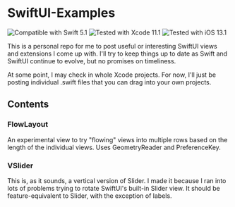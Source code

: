 # SwiftUI-Examples
![Compatible with Swift 5.1][swift-version]
![Tested with Xcode 11.1][xcode-version]
![Tested with iOS 13.1][ios-version]

This is a personal repo for me to post useful or interesting SwiftUI views and extensions I come up with. I'll try to keep things up to date as Swift and SwiftUI continue to evolve, but no promises on timeliness.

At some point, I may check in whole Xcode projects. For now, I'll just be posting individual .swift files that you can drag into your own projects.

## Contents

### FlowLayout

An experimental view to try "flowing" views into multiple rows based on the length of the individual views. Uses GeometryReader and PreferenceKey.

### VSlider

This is, as it sounds, a vertical version of Slider. I made it because I ran into lots of problems trying to rotate SwiftUI's built-in Slider view. It should be feature-equivalent to Slider, with the exception of labels.

[swift-version]: https://img.shields.io/badge/Swift-5.1-green.svg
[xcode-version]: https://img.shields.io/badge/Xcode-11.1-green.svg
[ios-version]: https://img.shields.io/badge/iOS-13.1-green.svg